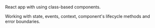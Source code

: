 React app with using class-based components.

Working with state, events, context, component's lifecycle methods and error boundaries.
